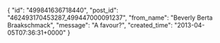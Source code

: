  {
   "id": "499841636718440",
   "post_id": "462493170453287_499447000091237",
   "from_name": "Beverly Berta Braakschmack",
   "message": "A favour?",
   "created_time": "2013-04-05T07:36:31+0000"
 }
